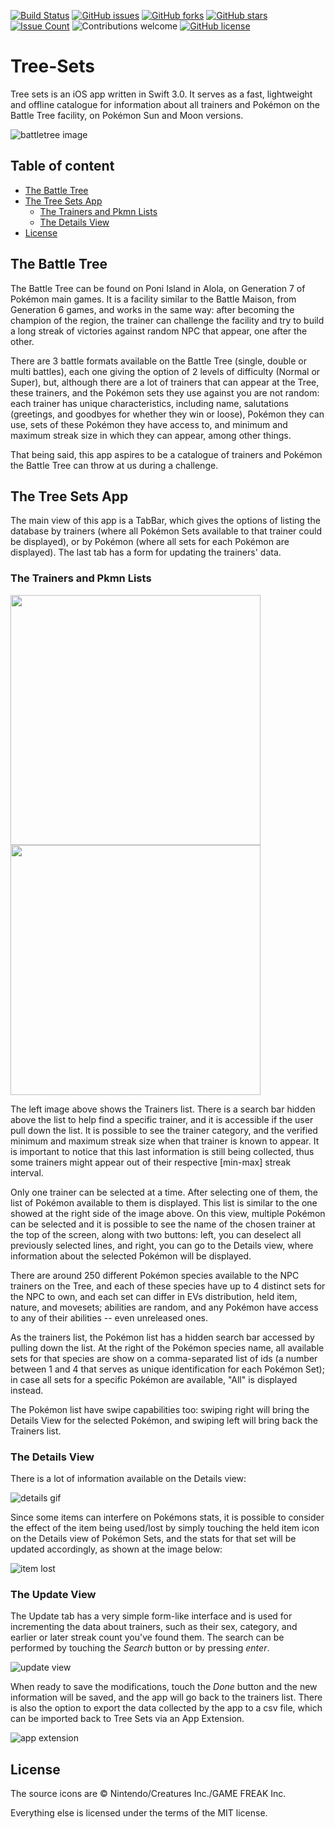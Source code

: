 [![Build Status](https://travis-ci.org/cristiannomartins/Tree-Sets.svg?branch=master)](https://travis-ci.org/cristiannomartins/Tree-Sets)
[![GitHub issues](https://img.shields.io/github/issues/cristiannomartins/Tree-Sets.svg)](https://github.com/cristiannomartins/Tree-Sets/issues)
[![GitHub forks](https://img.shields.io/github/forks/cristiannomartins/Tree-Sets.svg)](https://github.com/cristiannomartins/Tree-Sets/network)
[![GitHub stars](https://img.shields.io/github/stars/cristiannomartins/Tree-Sets.svg)](https://github.com/cristiannomartins/Tree-Sets/stargazers) <!---[![Code Climate](https://codeclimate.com/github/cristiannomartins/Tree-Sets/badges/gpa.svg)](https://codeclimate.com/github/cristiannomartins/Tree-Sets)-->
[![Issue Count](https://codeclimate.com/github/cristiannomartins/Tree-Sets/badges/issue_count.svg)](https://codeclimate.com/github/cristiannomartins/Tree-Sets)
![Contributions welcome](https://img.shields.io/badge/contributions-welcome-brightgreen.svg)
[![GitHub license](https://img.shields.io/badge/license-MIT-blue.svg)](https://raw.githubusercontent.com/cristiannomartins/Tree-Sets/master/License.md)

# Tree-Sets
Tree sets is an iOS app written in Swift 3.0. It serves as a fast, lightweight and offline catalogue for information about all trainers and Pokémon on the Battle Tree facility, on Pokémon Sun and Moon versions.

![battletree image](https://www.serebii.net/sunmoon/battletree.jpg)

## Table of content

- [The Battle Tree](#the-battle-tree)
- [The Tree Sets App](#the-tree-sets-app)
    - [The Trainers and Pkmn Lists](#the-trainers-and-pkmn-lists)
    - [The Details View](#the-details-view)
- [License](#license)

## The Battle Tree
The Battle Tree can be found on Poni Island in Alola, on Generation 7 of Pokémon main games. It is a facility similar to the Battle Maison, from Generation 6 games, and works in the same way: after becoming the champion of the region, the trainer can challenge the facility and try to build a long streak of victories against random NPC that appear, one after the other.

There are 3 battle formats available on the Battle Tree (single, double or multi battles), each one giving the option of 2 levels of difficulty (Normal or Super), but, although there are a lot of trainers that can appear at the Tree, these trainers, and the Pokémon sets they use against you are not random: each trainer has unique characteristics, including name, salutations (greetings, and goodbyes for whether they win or loose), Pokémon they can use, sets of these Pokémon they have access to, and minimum and maximum streak size in which they can appear, among other things.

That being said, this app aspires to be a catalogue of trainers and Pokémon the Battle Tree can throw at us during a challenge.

## The Tree Sets App
The main view of this app is a TabBar, which gives the options of listing the database by trainers (where all Pokémon Sets available to that trainer could be displayed), or by Pokémon (where all sets for each Pokémon are displayed). The last tab has a form for updating the trainers' data.

### The Trainers and Pkmn Lists
<img src="https://github.com/cristiannomartins/Tree-Sets/blob/master/Screenshots/TreeSetsShot.png?raw=true" width="400"/> <img src="https://github.com/cristiannomartins/Tree-Sets/blob/master/Screenshots/PkmnSelected.png?raw=true" width="400"/>

The left image above shows the Trainers list. There is a search bar hidden above the list to help find a specific trainer, and it is accessible if the user pull down the list. It is possible to see the trainer category, and the verified minimum and maximum streak size when that trainer is known to appear. It is important to notice that this last information is still being collected, thus some trainers might appear out of their respective [min-max] streak interval.

Only one trainer can be selected at a time. After selecting one of them, the list of Pokémon available to them is displayed. This list is similar to the one showed at the right side of the image above. On this view, multiple Pokémon can be selected and it is possible to see the name of the chosen trainer at the top of the screen, along with two buttons: left, you can deselect all previously selected lines, and right, you can go to the Details view, where information about the selected Pokémon will be displayed.

There are around 250 different Pokémon species available to the NPC trainers on the Tree, and each of these species have up to 4 distinct sets for the NPC to own, and each set can differ in EVs distribution, held item, nature, and movesets; abilities are random, and any Pokémon have access to any of their abilities -- even unreleased ones.

As the trainers list, the Pokémon list has a hidden search bar accessed by pulling down the list. At the right of the Pokémon species name, all available sets for that species are show on a comma-separated list of ids (a number between 1 and 4 that serves as unique identification for each Pokémon Set); in case all sets for a specific Pokémon are available, "All" is displayed instead.

The Pokémon list have swipe capabilities too: swiping right will bring the Details View for the selected Pokémon, and swiping left will bring back the Trainers list.

### The Details View
There is a lot of information available on the Details view: 

![details gif](https://github.com/cristiannomartins/Tree-Sets/blob/master/Screenshots/details.gif?raw=true)

Since some items can interfere on Pokémons stats, it is possible to consider the effect of the item being used/lost by simply touching the held item icon on the Details view of Pokémon Sets, and the stats for that set will be updated accordingly, as shown at the image below:

![item lost](https://github.com/cristiannomartins/Tree-Sets/blob/master/Screenshots/itemLost.png?raw=true)

### The Update View
The Update tab has a very simple form-like interface and is used for incrementing the data about trainers, such as their sex, category, and earlier or later streak count you've found them. The search can be performed by touching the _Search_ button or by pressing _enter_.

![update view](https://github.com/cristiannomartins/Tree-Sets/blob/master/Screenshots/update.png?raw=true)

When ready to save the modifications, touch the _Done_ button and the new information will be saved, and the app will go back to the trainers list. There is also the option to export the data collected by the app to a csv file, which can be imported back to Tree Sets via an App Extension.

![app extension](https://github.com/cristiannomartins/Tree-Sets/blob/master/Screenshots/appExtension.png?raw=true)

## License
The source icons are © Nintendo/Creatures Inc./GAME FREAK Inc.

Everything else is licensed under the terms of the MIT license.
